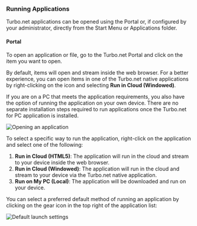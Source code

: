 ### Running Applications

Turbo.net applications can be opened using the Portal or, if configured by your administrator, directly from the Start Menu or Applications folder.

#### Portal

To open an application or file, go to the Turbo.net Portal and click on the item you want to open.

By default, items will open and stream inside the web browser. For a better experience, you can open items in one of the Turbo.net native applications by right-clicking on the icon and selecting **Run in Cloud (Windowed)**.

If you are on a PC that meets the application requirements, you also have the option of running the application on your own device. There are no separate installation steps required to run applications once the Turbo.net for PC application is installed.

![Opening an application](/docs/getting_started/run_applications/launching-an-application-from-the-dashboard-1.png)

To select a specific way to run the application, right-click on the application and select one of the following:

1. **Run in Cloud (HTML5)**: The application will run in the cloud and stream to your device inside the web browser.
2. **Run in Cloud (Windowed)**: The application will run in the cloud and stream to your device via the Turbo.net native application.
3. **Run on My PC (Local)**: The application will be downloaded and run on your device.

You can select a preferred default method of running an application by clicking on the gear icon in the top right of the application list:

![Default launch settings](/docs/getting_started/run_applications/setting-the-default-launch-setting-1.png)
